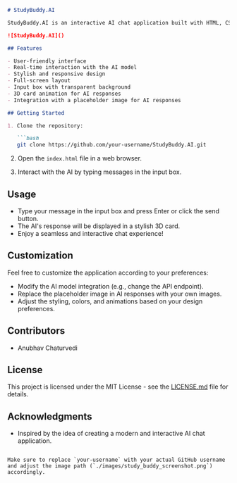 
```markdown
# StudyBuddy.AI

StudyBuddy.AI is an interactive AI chat application built with HTML, CSS, and JavaScript. It allows users to interact with an AI model, making the learning process more engaging.

![StudyBuddy.AI]()

## Features

- User-friendly interface
- Real-time interaction with the AI model
- Stylish and responsive design
- Full-screen layout
- Input box with transparent background
- 3D card animation for AI responses
- Integration with a placeholder image for AI responses

## Getting Started

1. Clone the repository:

   ```bash
   git clone https://github.com/your-username/StudyBuddy.AI.git
   ```

2. Open the `index.html` file in a web browser.

3. Interact with the AI by typing messages in the input box.

## Usage

- Type your message in the input box and press Enter or click the send button.
- The AI's response will be displayed in a stylish 3D card.
- Enjoy a seamless and interactive chat experience!

## Customization

Feel free to customize the application according to your preferences:

- Modify the AI model integration (e.g., change the API endpoint).
- Replace the placeholder image in AI responses with your own images.
- Adjust the styling, colors, and animations based on your design preferences.

## Contributors

- Anubhav Chaturvedi

## License

This project is licensed under the MIT License - see the [LICENSE.md](LICENSE.md) file for details.

## Acknowledgments

- Inspired by the idea of creating a modern and interactive AI chat application.
```

Make sure to replace `your-username` with your actual GitHub username and adjust the image path (`./images/study_buddy_screenshot.png`) accordingly.
